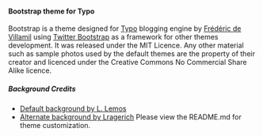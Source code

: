 #### Bootstrap theme for Typo

Bootstrap is a theme designed for [Typo][1] blogging engine by [Frédéric
de Villamil][2] using [Twitter Bootstrap][3] as a framework for other
themes development. It was released under the MIT Licence. Any other
material such as sample photos used by the default themes are the
property of their creator and licenced under the Creative Commons No
Commercial Share Alike licence.

##### Background Credits
* [Default background by L. Lemos][4]
* [Alternate background by Lragerich][5]
Please view the README.md for theme customization.

[1]: http://typosphere.org
[2]: http://t37.net
[3]: http://twitter.github.com/bootstrap
[4]: http://www.flickr.com/photos/lrargerich/5734343013
[5]: http://www.flickr.com/photos/glenn-/7194522034/
